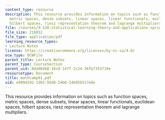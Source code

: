 ```yaml
---
content_type: resource
description: This resource provides information on topics such as function spaces,
  metric spaces, dense subsets, linear spaces, linear functionals, euclidean spaces,
  hilbert spaces, riesz representation theorem and lagrange multipliers.
file: /courses/9-520-statistical-learning-theory-and-applications-spring-2006/e909d1921d9295d824b624b95b517e8e_mathcamp01.pdf
file_size: 216012
file_type: application/pdf
learning_resource_types:
- Lecture Notes
license: https://creativecommons.org/licenses/by-nc-sa/4.0/
ocw_type: OCWFile
parent_title: Lecture Notes
parent_type: CourseSection
parent_uid: 8da084b8-16c9-147f-2c24-36fb7353719e
resourcetype: Document
title: mathcamp01.pdf
uid: e909d192-1d92-95d8-24b6-24b95b517e8e
---
```

This resource provides information on topics such as function spaces, metric spaces, dense subsets, linear spaces, linear functionals, euclidean spaces, hilbert spaces, riesz representation theorem and lagrange multipliers.